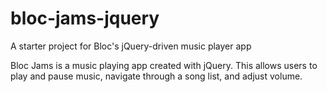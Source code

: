 # bloc-jams-jquery
A starter project for Bloc's jQuery-driven music player app

Bloc Jams is a music playing app created with jQuery. This allows users to play and pause music, navigate through a song list, and adjust volume.
